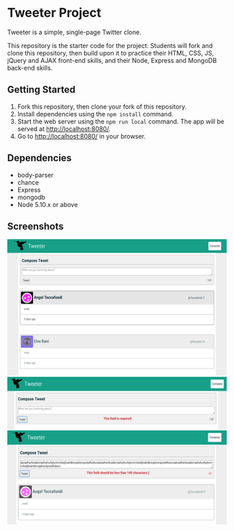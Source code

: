 # Tweeter Project

Tweeter is a simple, single-page Twitter clone.

This repository is the starter code for the project: Students will fork and clone this repository, then build upon it to practice their HTML, CSS, JS, jQuery and AJAX front-end skills, and their Node, Express and MongoDB back-end skills.

## Getting Started

1. Fork this repository, then clone your fork of this repository.
2. Install dependencies using the `npm install` command.
3. Start the web server using the `npm run local` command. The app will be served at <http://localhost:8080/>.
4. Go to <http://localhost:8080/> in your browser.

## Dependencies

- body-parser
- chance
- Express
- mongodb
- Node 5.10.x or above

## Screenshots

!["tweets"](https://github.com/lexy5251/tweeter/blob/master/docs/tweets.png?raw=true)
!["error reminder"](https://github.com/lexy5251/tweeter/blob/master/docs/error-remainder.png?raw=true)
!["error reminder2"](https://github.com/lexy5251/tweeter/blob/master/docs/error-remainder2.png?raw=true)
